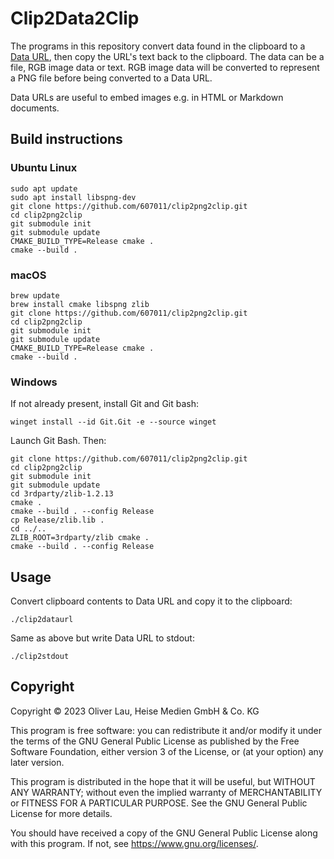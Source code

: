 # Clip2Data2Clip

The programs in this repository convert data found in the clipboard to a [Data URL](https://developer.mozilla.org/en-US/docs/Web/HTTP/Basics_of_HTTP/Data_URLs), then copy the URL's text back to the clipboard. The data can be a file, RGB image data or text. RGB image data will be converted to represent a PNG file before being converted to a Data URL.

Data URLs are useful to embed images e.g. in HTML or Markdown documents.

## Build instructions

### Ubuntu Linux

```
sudo apt update
sudo apt install libspng-dev
git clone https://github.com/607011/clip2png2clip.git
cd clip2png2clip
git submodule init
git submodule update
CMAKE_BUILD_TYPE=Release cmake .
cmake --build .
```

### macOS

```
brew update
brew install cmake libspng zlib
git clone https://github.com/607011/clip2png2clip.git
cd clip2png2clip
git submodule init
git submodule update
CMAKE_BUILD_TYPE=Release cmake .
cmake --build .
```

### Windows

If not already present, install Git and Git bash:

```
winget install --id Git.Git -e --source winget
```

Launch Git Bash. Then:

```
git clone https://github.com/607011/clip2png2clip.git
cd clip2png2clip
git submodule init
git submodule update
cd 3rdparty/zlib-1.2.13
cmake .
cmake --build . --config Release
cp Release/zlib.lib .
cd ../..
ZLIB_ROOT=3rdparty/zlib cmake .
cmake --build . --config Release
```


## Usage

Convert clipboard contents to Data URL and copy it to the clipboard:

```
./clip2dataurl
```

Same as above but write Data URL to stdout:

```
./clip2stdout
```

## Copyright

Copyright ©️ 2023 Oliver Lau, Heise Medien GmbH & Co. KG

This program is free software: you can redistribute it and/or modify
it under the terms of the GNU General Public License as published by
the Free Software Foundation, either version 3 of the License, or
(at your option) any later version.

This program is distributed in the hope that it will be useful,
but WITHOUT ANY WARRANTY; without even the implied warranty of
MERCHANTABILITY or FITNESS FOR A PARTICULAR PURPOSE.  See the
GNU General Public License for more details.

You should have received a copy of the GNU General Public License
along with this program.  If not, see <https://www.gnu.org/licenses/>.
